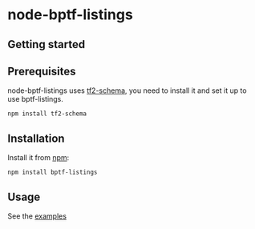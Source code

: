 # node-bptf-listings

## Getting started

## Prerequisites

node-bptf-listings uses [tf2-schema](https://github.com/Nicklason/node-tf2-schema), you need to install it and set it up to use bptf-listings.

    npm install tf2-schema

## Installation

Install it from [npm](https://www.npmjs.com/package/bptf-listings):

    npm install bptf-listings

## Usage

See the [examples](https://github.com/Nicklason/node-bptf-listings/tree/master/examples)

